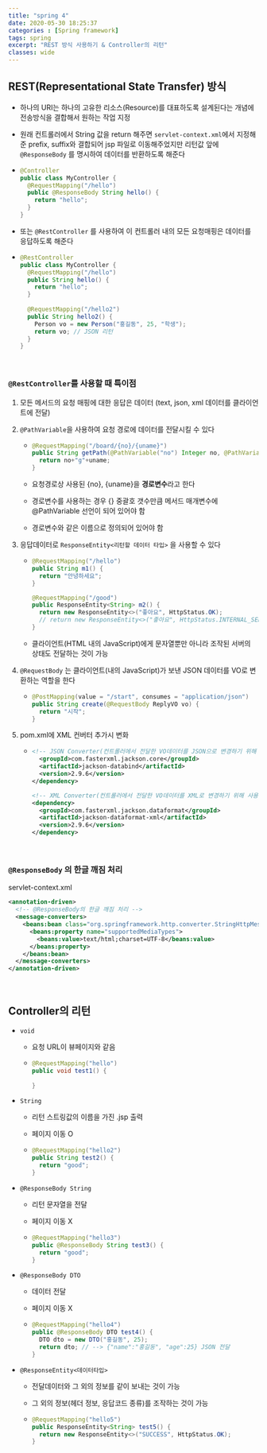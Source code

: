 ```yaml
---
title: "spring 4"
date: 2020-05-30 18:25:37
categories : [Spring framework]
tags: spring
excerpt: "REST 방식 사용하기 & Controller의 리턴"
classes: wide
---
```


## REST(Representational State Transfer) 방식

- 하나의 URI는 하나의 고유한 리소스(Resource)를 대표하도록 설계된다는 개념에 전송방식을 결합해서 원하는 작업 지정

- 원래 컨트롤러에서 String 값을 return 해주면 `servlet-context.xml`에서 지정해준 prefix, suffix와 결합되어 jsp 파일로 이동해주었지만 리턴값 앞에 `@ResponseBody` 를 명시하여 데이터를 반환하도록 해준다

- ```java
  @Controller
  public class MyController {
    @RequestMapping("/hello")
    public @ResponseBody String hello() {
      return "hello";
    } 
  }
  ```

- 또는 `@RestController` 를 사용하여 이 컨트롤러 내의 모든 요청매핑은 데이터를 응답하도록 해준다

- ```java
  @RestController
  public class MyController {
    @RequestMapping("/hello")
    public String hello() {
      return "hello";
    }
    
    @RequestMapping("/hello2")
    public String hello2() {
      Person vo = new Person("홍길동", 25, "학생");
      return vo; // JSON 리턴
    }
  }
  ```

<br>

### `@RestController`를 사용할 때 특이점

1. 모든 메서드의 요청 매핑에 대한 응답은 데이터 (text, json, xml 데이터를 클라이언트에 전달)

2. `@PathVariable`을 사용하여 요청 경로에 데이터를 전달시킬 수 있다

   - ```java
     @RequestMapping("/board/{no}/{uname}")
     public String getPath(@PathVariable("no") Integer no, @PathVariable("uname") String uname) {
       return no+"g"+uname;
     }
     ```

   - 요청경로상 사용된 {no}, {uname}을 **경로변수**라고 한다

   - 경로변수를 사용하는 경우 {} 중괄호 갯수만큼 메서드 매개변수에 @PathVariable 선언이 되어 있어야 함

   - 경로변수와 같은 이름으로 정의되어 있어야 함

3. 응답데이터로 `ResponseEntity<리턴할 데이터 타입>` 을 사용할 수 있다

   - ```java
     @RequestMapping("/hello")
     public String m1() {
       return "안녕하세요";
     }
     
     @RequestMapping("/good")
     public ResponseEntity<String> m2() {
       return new ResponseEntity<>("좋아요", HttpStatus.OK);
       // return new ResponseEntity<>("좋아요", HttpStatus.INTERNAL_SERVER_ERROR);
     }
     ```

   - 클라이언트(HTML 내의 JavaScript)에게 문자열뿐만 아니라 조작된 서버의 상태도 전달하는 것이 가능

4. `@RequestBody` 는 클라이언트(내의 JavaScript)가 보낸 JSON 데이터를 VO로 변환하는 역할을 한다

   - ```java
     @PostMapping(value = "/start", consumes = "application/json")
     public String create(@RequestBody ReplyVO vo) {
       return "시작";
     }
     ```

5. pom.xml에 XML 컨버터 추가시 변화

   - ```xml
     <!-- JSON Converter(컨트롤러에서 전달한 VO데이터를 JSON으로 변경하기 위해 사용) --> <dependency>
       <groupId>com.fasterxml.jackson.core</groupId> 
       <artifactId>jackson-databind</artifactId> 
       <version>2.9.6</version>
     </dependency>
     
     <!-- XML Converter(컨트롤러에서 전달한 VO데이터를 XML로 변경하기 위해 사용) -->
     <dependency>
       <groupId>com.fasterxml.jackson.dataformat</groupId> 
       <artifactId>jackson-dataformat-xml</artifactId> 
       <version>2.9.6</version>
     </dependency>
     ```

<br>

### `@ResponseBody` 의 한글 깨짐 처리

servlet-context.xml

```xml
<annotation-driven>
  <!-- @ResponseBody의 한글 깨짐 처리 -->
  <message-converters>
    <beans:bean class="org.springframework.http.converter.StringHttpMessageConverter">
      <beans:property name="supportedMediaTypes">
        <beans:value>text/html;charset=UTF-8</beans:value>
      </beans:property>
    </beans:bean>
  </message-converters>
</annotation-driven>
```

<br>

## Controller의 리턴

- `void`

  - 요청 URL이 뷰페이지와 같음

  - ```java
    @RequestMapping("hello")
    public void test1() {
      
    }
    ```

- `String`

  - 리턴 스트링값의 이름을 가진 .jsp 출력

  - 페이지 이동 O

  - ```java
    @RequestMapping("hello2")
    public String test2() {
      return "good";
    }
    ```

- `@ResponseBody String`

  - 리턴 문자열을 전달

  - 페이지 이동 X

  - ```java
    @RequestMapping("hello3")
    public @ResponseBody String test3() {
      return "good";
    }
    ```

- `@ResponseBody DTO`

  - 데이터 전달

  - 페이지 이동 X

  - ```java
    @RequestMapping("hello4")
    public @ResponseBody DTO test4() {
      DTO dto = new DTO("홍길동", 25);
      return dto; // --> {"name":"홍길동", "age":25} JSON 전달
    }
    ```

- `@ResponseEntity<데이터타입>`

  - 전달데이터와 그 외의 정보를 같이 보내는 것이 가능

  - 그 외의 정보(헤더 정보, 응답코드 종류)를 조작하는 것이 가능

  - ```java
    @RequestMapping("hello5")
    public ResponseEntity<String> test5() {
      return new ResponseEntity<>("SUCCESS", HttpStatus.OK);
    }
    ```